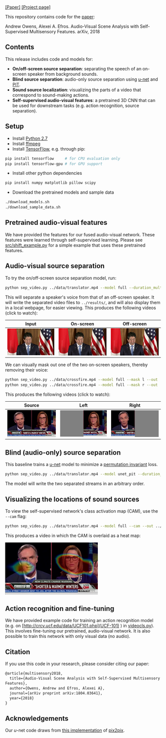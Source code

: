 [[Paper]](https://arxiv.org/pdf/1804.03641.pdf)
[[Project page]](http://andrewowens.com/multisensory)

This repository contains code for the [paper](https://arxiv.org/pdf/1804.03641.pdf):

Andrew Owens, Alexei A. Efros. Audio-Visual Scene Analysis with Self-Supervised Multisensory Features. arXiv, 2018

## Contents
This release includes code and models for:
- **On/off-screen source separation**: separating the speech of an on-screen speaker from background sounds.
- **Blind source separation**: audio-only source separation using [u-net](https://arxiv.org/pdf/1505.04597.pdf) and [PIT](https://arxiv.org/pdf/1607.00325).
- **Sound source localization**: visualizing the parts of a video that correspond to sound-making actions.
- **Self-supervised audio-visual features**: a pretrained 3D CNN that can be used for downstream tasks (e.g. action recognition, source separation).

## Setup
- Install [Python 2.7](https://www.python.org/download/releases/2.7)
- Install [ffmpeg](https://www.ffmpeg.org/download.html)
- Install [TensorFlow](https://www.tensorflow.org/), e.g. through pip:
```bash
pip install tensorflow     # for CPU evaluation only
pip install tensorflow-gpu # for GPU support
```
- Install other python dependencies
```bash
pip install numpy matplotlib pillow scipy
```
- Download the pretrained models and sample data
```bash
./download_models.sh
./download_sample_data.sh
```

## Pretrained audio-visual features
We have provided the features for our fused audio-visual network. These features were learned through self-supervised learning. Please see [src/shift_example.py](shift_example.py) for a simple example that uses these pretrained features.

## Audio-visual source separation
To try the on/off-screen source separation model, run:
```bash
python sep_video.py ../data/translator.mp4 --model full --duration_mult 4 --out ../results/
```
This will separate a speaker's voice from that of an off-screen speaker. It will write the separated video files to `../results/`, and will also display them in a local webpage, for easier viewing. This produces the following videos (click to watch):

| Input | On-screen | Off-screen |
| ----- | --------- | ---------- |
| <a href = "https://youtu.be/4kVNzxFeboo"><img src = "doc/translator_input.jpg" width = 200></a> | <a href = "https://youtu.be/XvJVXsHyBKw"><img src = "doc/translator_input.jpg" width = 200></a> | <a href = "https://youtu.be/NFll7nfmwO8"><img src = "doc/translator_input.jpg" width = 200></a> |

We can visually mask out one of the two on-screen speakers, thereby removing their voice:
```bash
python sep_video.py ../data/crossfire.mp4 --model full --mask l --out ../results/
python sep_video.py ../data/crossfire.mp4 --model full --mask r --out ../results/
```
This produces the following videos (click to watch):

| Source | Left | Right |
| ------ | ---- | ----- |
| <a href = "https://youtu.be/H9CgWJToF_s"><img src="doc/crossfire_input.jpg" width="200"/></a> | <a href = "https://youtu.be/9jPaA8ttI6A"><img src="doc/crossfire_l.jpg" width="200"/></a> | <a href = "https://youtu.be/M4ACgIWuiWM"><img src="doc/crossfire_r.jpg" width="200"/></a> |

## Blind (audio-only) source separation
This baseline trains a [u-net](https://arxiv.org/pdf/1505.04597.pdf) model to minimize a [permutation invariant](https://arxiv.org/pdf/1607.00325) loss.
```bash
python sep_video.py ../data/translator.mp4 --model unet_pit --duration_mult 4 --out ../results/
```
The model will write the two separated streams in an arbitrary order.

## Visualizing the locations of sound sources
To view the self-supervised network's class activation map (CAM), use the `--cam` flag:
```bash
python sep_video.py ../data/translator.mp4 --model full --cam --out ../results/
```
This produces a video in which the CAM is overlaid as a heat map:

<a href = "https://youtu.be/u99MdLBDnJc"><img src="doc/crossfire_cam.jpg" width="300"/></a>

## Action recognition and fine-tuning
We have provided example code for training an action recognition model (e.g. on [http://crcv.ucf.edu/data/UCF101.php](UCF-101) ) in [videocls.py](videocls.py)). This involves fine-tuning our pretrained, audio-visual network. It is also possible to train this network with only visual data (no audio).

## Citation
If you use this code in your research, please consider citing our paper:
```
@article{multisensory2018,
  title={Audio-Visual Scene Analysis with Self-Supervised Multisensory Features},
  author={Owens, Andrew and Efros, Alexei A},
  journal={arXiv preprint arXiv:1804.03641},
  year={2018}
}
```

## Acknowledgements
Our *u*-net code draws from [this implementation](https://github.com/affinelayer/pix2pix-tensorflow) of [pix2pix](https://arxiv.org/abs/1611.07004).
